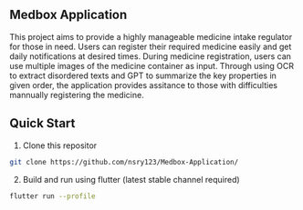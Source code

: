 ## Medbox Application

This project aims to provide a highly manageable medicine intake regulator for those in need. Users can register their required medicine easily and get daily notifications at desired times. During medicine registration, users can use multiple images of the medicine container as input. Through using OCR to extract disordered texts and GPT to summarize the key properties in given order, the application provides assitance to those with difficulties mannually registering the medicine. 

## Quick Start
1. Clone this repositor
```bash
git clone https://github.com/nsry123/Medbox-Application/
```
2.  Build and run using flutter (latest stable channel required)

```bash
flutter run --profile
```
